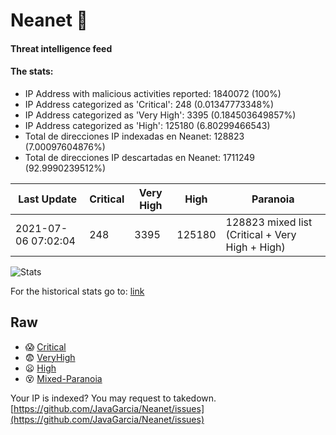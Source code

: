 # Neanet :hocho:
#### Threat intelligence feed
#### The stats:

- IP Address with malicious activities reported: 1840072 (100%)
- IP Address categorized as 'Critical':  248 (0.01347773348%)
- IP Address categorized as 'Very High':  3395 (0.184503649857%)
- IP Address categorized as 'High':  125180 (6.80299466543)
- Total de direcciones IP indexadas en Neanet:  128823 (7.00097604876%)
- Total de direcciones IP descartadas en Neanet:  1711249 (92.9990239512%)

| Last Update | Critical | Very High | High | Paranoia |
| --- | --- | --- | --- | --- |
| 2021-07-06 07:02:04 | 248 | 3395 | 125180 | 128823 mixed list (Critical + Very High + High)|

![Stats](https://docs.google.com/spreadsheets/d/e/2PACX-1vSnaNMIXVabIpDJjufMlzH7poXnshF3mgd8Is1g9ytUEzVsP5my4Trn8f-xkoLLQ38xpL3HtmUexLo6/pubchart?oid=501124687&format=image)

For the historical stats go to: [link](/stats.csv)
## Raw
- :scream: [Critical](https://raw.githubusercontent.com/JavaGarcia/Neanet/master/blacklists/neanet_critical.txt)
- :fearful: [VeryHigh](https://raw.githubusercontent.com/JavaGarcia/Neanet/master/blacklists/neanet_veryHigh.txtt)
- :frowning: [High](https://raw.githubusercontent.com/JavaGarcia/Neanet/master/blacklists/neanet_high.txt)
- :dizzy_face: [Mixed-Paranoia](https://raw.githubusercontent.com/JavaGarcia/Neanet/master/blacklists/neanet_all.txt)


Your IP is indexed? You may request to takedown. [https://github.com/JavaGarcia/Neanet/issues](https://github.com/JavaGarcia/Neanet/issues)



























































































































































































































































































































































































































































































































































































































































































































































































































































































































































































































































































































































































































































































































































































































































































































































































































































































































































































































































































































































































































































































































































































































































































































































































































































































































































































































































































































































































































































































































































































































































































































































































































































































































































































































































































































































































































































































































































































































































































































































































































































































































































































































































































































































































































































































































































































































































































































































































































































































































































































































































































































































































































































































































































































































































































































































































































































































































































































































































































































































































































































































































































































































































































































































































































































































































































































































































































































































































































































































































































































































































































































































































































































































































































































































































































































































































































